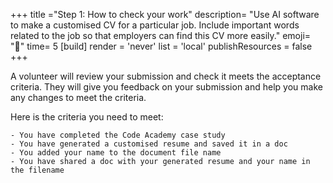 +++
title ="Step 1: How to check your work"
description= "Use AI software to make a customised CV for a particular job. Include important words related to the job so that employers can find this CV more easily."
emoji= "🤖"
time= 5
[build]
  render = 'never'
  list = 'local'
  publishResources = false 
+++

A volunteer will review your submission and check it meets the acceptance criteria. They will give you feedback on your submission and help you make any changes to meet the criteria.

Here is the criteria you need to meet:

```objectives
- You have completed the Code Academy case study
- You have generated a customised resume and saved it in a doc
- You added your name to the document file name
- You have shared a doc with your generated resume and your name in the filename
```
